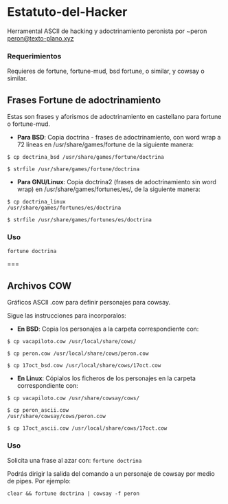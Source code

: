 # Estatuto-del-Hacker
Herramental ASCII de hacking y adoctrinamiento peronista 
por ~peron <peron@texto-plano.xyz>

### Requerimientos
Requieres de fortune, fortune-mud, bsd fortune, o similar, y cowsay o similar.

## Frases Fortune de adoctrinamiento

Estas son frases y aforismos de adoctrinamiento en castellano para fortune o fortune-mud.

  * **Para BSD**: 
Copia <file>doctrina</file> - frases de adoctrinamiento, con word wrap a 72 líneas en <file>/usr/share/games/fortune</file> de la siguiente manera: 

<code>$ cp doctrina_bsd /usr/share/games/fortune/doctrina</code>

<code>$ strfile /usr/share/games/fortune/doctrina</code>

  * **Para GNU/Linux**:
Copia <file>doctrina2</file> (frases de adoctrinamiento sin word wrap) en <file>/usr/share/games/fortunes/es/</file>, de la siguiente manera:

<code>$ cp doctrina_linux /usr/share/games/fortunes/es/doctrina</code>

<code>$ strfile /usr/share/games/fortunes/es/doctrina</code>


### Uso

<code>fortune doctrina</code>

===

## Archivos COW

Gráficos ASCII .cow para definir personajes para cowsay.

Sigue las instrucciones para incorporalos:

* **En BSD**:
Copia los personajes a la carpeta correspondiente con:

<code>$ cp vacapiloto.cow /usr/local/share/cows/</code>

<code>$ cp peron.cow /usr/local/share/cows/peron.cow</code>

<code>$ cp 17oct_bsd.cow /usr/local/share/cows/17oct.cow</code>

* **En Linux**: 
Cópialos los ficheros de los personajes en la carpeta correspondiente con:

<code>$ cp vacapiloto.cow /usr/share/cowsay/cows/</code>

<code>$ cp peron_ascii.cow /usr/share/cowsay/cows/peron.cow</code>

<code>$ cp 17oct_ascii.cow /usr/local/share/cows/17oct.cow</code>


### Uso

Solicita una frase al azar con:
<code>fortune doctrina</code>

Podrás dirigir la salida del comando a un personaje de cowsay por medio de pipes. 
Por ejemplo:

<code>clear && fortune doctrina | cowsay -f peron</code>
